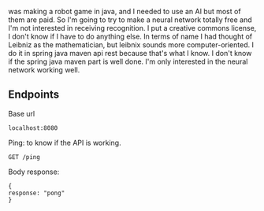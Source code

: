  was making a robot game in java, and I needed to use an AI but most of them are paid.
 So I'm going to try to make a neural network totally free and I'm not interested in receiving recognition. 
 I put a creative commons license, I don't know if I have to do anything else. 
 In terms of name I had thought of Leibniz as the mathematician, but leibnix sounds more computer-oriented. 
 I do it in spring java maven api rest because that's what I know.
 I don't know if the spring java maven part is well done.
 I'm only interested in the neural network working well.


## Endpoints


Base url
 ```
localhost:8080
 ```

Ping: to know if the API is working.
 ```
GET /ping
 ```


Body response:
 ```
{
response: "pong"
}
 ```
